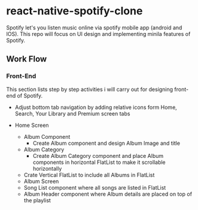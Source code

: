 # react-native-spotify-clone

Spotify let's you listen music online via spotify mobile app (android and IOS). This repo will focus on UI design and implementing minila features of Spotify.

## Work Flow

### Front-End

This section lists step by step activities i will carry out for designing front-end of Spotify.

- Adjust bottom tab navigation by adding relative icons form Home, Search, Your Library and Premium screen tabs
- Home Screen

  - Album Component
    - Create Album component and design Album Image and title
  - Album Category
    - Create Album Category component and place Album components in horizontal FlatList to make it scrollable horizontally
  - Crate Vertical FlatList to include all Albums in FlatList

  * Album Screen

  - Song List component where all songs are listed in FlatList
  - Album Header component where Album details are placed on top of the playlist
